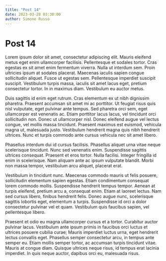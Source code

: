```yaml
---
title: "Post 14"
date: 2023-03-28 03:30:00
author: Simone Russo
---
```

# Post 14

Lorem ipsum dolor sit amet, consectetur adipiscing elit. Mauris eleifend metus eget enim ullamcorper facilisis. Pellentesque et sodales tortor. Cras egestas ex sit amet enim fermentum viverra. Nulla ut interdum sem. Proin ultricies ipsum at sodales placerat. Maecenas iaculis sapien congue sollicitudin aliquet. Fusce ut egestas sem. Pellentesque imperdiet suscipit suscipit. Vestibulum turpis massa, iaculis sit amet lacus eget, pretium consectetur tortor. In in maximus diam. Vestibulum eu auctor metus.
<!--more-->
Duis sagittis id enim eget rutrum. Cras elementum ex ut nibh dignissim pharetra. Praesent accumsan sit amet mi ac porttitor. Ut feugiat risus quis nisl vulputate, eget pulvinar ante tempus. Sed pharetra orci sem, eget ullamcorper est venenatis ac. Etiam porttitor lacus lacus, vel tincidunt orci sollicitudin non. Donec ut ullamcorper nisl. Donec eleifend augue vel lectus congue, vel mollis massa tincidunt. Praesent maximus est euismod, vehicula magna ut, malesuada justo. Vestibulum hendrerit magna quis nibh hendrerit ultrices. Nunc et turpis commodo ante cursus vehicula nec sit amet libero.

Phasellus interdum dui id cursus facilisis. Phasellus aliquet urna vitae neque scelerisque tincidunt. Nunc sed venenatis enim. Suspendisse sagittis ultrices consequat. Praesent et eros tortor. Nulla facilisi. Integer fringilla id enim in scelerisque. Nam aliquam ante ac ipsum vulputate blandit. Morbi non massa tempor, vestibulum arcu aliquet, placerat erat.

Vestibulum in tincidunt nunc. Maecenas commodo mauris ut felis posuere, sollicitudin elementum sapien egestas. Etiam condimentum consequat lorem commodo mollis. Suspendisse hendrerit tempus tempor. Aenean at turpis eleifend, pretium arcu a, consequat enim. Etiam at laoreet lectus. Nam sed cursus libero, finibus hendrerit felis. Donec augue nunc, scelerisque sagittis lobortis eget, elementum a turpis. Suspendisse id orci a dolor consectetur pulvinar vel et quam. Vestibulum quis faucibus sapien, vel pellentesque libero.

Praesent et odio eu magna ullamcorper cursus et a tortor. Curabitur auctor pulvinar lacus. Vestibulum ante ipsum primis in faucibus orci luctus et ultrices posuere cubilia curae; Mauris imperdiet luctus urna, eget hendrerit lectus convallis eget. Phasellus semper consectetur arcu, in tempus ante semper eu. Etiam mollis semper tortor, ac accumsan turpis tincidunt vitae. Mauris at congue diam. Quisque ultrices neque risus, id tempus erat lacinia imperdiet. In quis neque auctor, dapibus orci eu, malesuada risus. 

